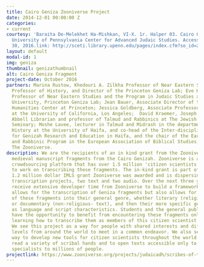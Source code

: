 ```yaml
---
title: Cairo Geniza Zooniverse Project
date: 2014-12-01 00:00:00 Z
categories:
- current
courtesy: 'Baraita De-Melekhet Ha-Mishkan, VI-X. 1r. Halper 03. Cairo Genizah Collection,
  University of Pennsylvania Center for Advanced Judaic Studies. Accessed November
  30, 2016.link: http://sceti.library.upenn.edu/pages/index.cfm?so_id=21140'
layout: default
modal-id: 1
img: geniza
thumbnail: genizathumbnail
alt: Cairo Geniza Fragment
project-date: October 2016
partners: Marina Rustow, Khedouri A. Zilkha Professor of Near Eastern Studies and
  Professor of History, and Director of the Princeton Geniza Lab; Eve Krakowski, Assistant
  Professor of Near Eastern Studies and the Program in Judaic Studies at Princeton
  University, Princeton Geniza Lab; Jean Bauer, Associate Director of the Digital
  Humanities Center at Princeton; Jessica Goldberg, Associate Professor of History
  at the University of California, Los Angeles;  David Kraemer, Joseph J. and Dora
  Abbell Librarian and professor of Talmud and Rabbinics at The Jewish Theological
  Seminary; Moshe Lavee, lecturer in Talmud and Midrash in the department of Jewish
  History at the University of Haifa, and co-head of the Inter-disciplinary Centre
  for Genizah Research and Education in Haifa, and the chair of the Early Judaism
  and Rabbinic Program in the European Association of Biblical Studies; Sinai Rusinek;
  The Zooniverse.
description: We are the recipients of an in kind grant from the Zooniverse to transcribe
  medieval manuscript fragments from the Cairo Genizah. Zooniverse is a non-profit
  crowdsourcing platform that has over 1.5 million 'citizen scientists' who will help
  to work on transcribing these fragments. The in-kind grant is part of an approximately
  1.2 million dollar IMLS grant Zooniverse was awarded and is dispersing over four
  transcription projects, two text and two audio. Over the next three years they will
  receive extensive developer time from Zooniverse to build a framework that not only
  allows for the transcription of Geniza fragments but also allows for the classification
  of these fragments into their general genre, whether literary (religious text),
  or documentary (non-religious- text), and then their more specific genre, as well
  as language and script characteristics. Students and the general public also will
  have the opportunity to benefit from encountering these fragments online and from
  learning how to transcribe them as members of this citizen scientist community.
  We see this project as a way for people with shared interests and different skill
  levels from around the world to meet in a common endeavor. We also see this as a
  way to develop new tools for citizen scientists throughout the world to learn to
  read a variety of scribal hands and to open texts accessible only to a handful of
  specialists to millions of people.
projectlink: https://www.zooniverse.org/projects/judaicadh/scribes-of-the-cairo-geniza
---
```


